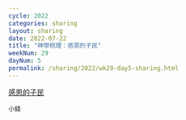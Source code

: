 ```yaml
---
cycle: 2022
categories: sharing
layout: sharing
date: 2022-07-22
title: "神學梳理：感恩的子民"
weekNum: 29
dayNum: 5
permalink: /sharing/2022/wk29-day5-sharing.html
---
```


[感恩的子民](https://eccseattle.github.io/media/sharing/2022/wk029/2022-07-22-bin.m4a)

`小錢`
